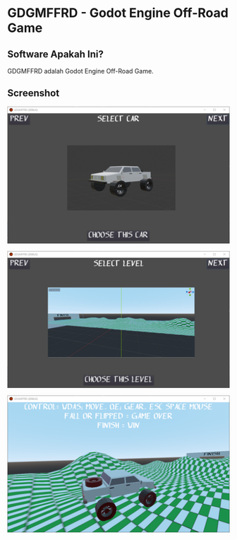 # GDGMFFRD - Godot Engine Off-Road Game

## Software Apakah Ini?

GDGMFFRD adalah Godot Engine Off-Road Game.

## Screenshot

![ScreenShot](.readme-assets/GDGMFFRD4.png?raw=true)

![ScreenShot](.readme-assets/GDGMFFRD7.png?raw=true)

![ScreenShot](.readme-assets/GDGMFFRD8.png?raw=true)
